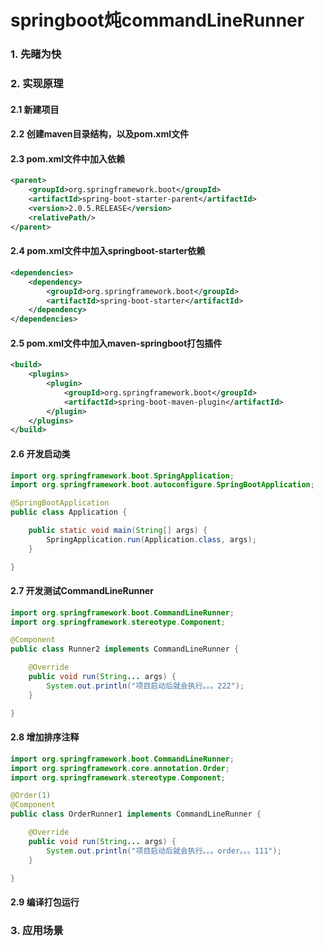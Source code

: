 # springboot炖commandLineRunner
### 1. 先睹为快
### 2. 实现原理
#### 2.1 新建项目
#### 2.2 创建maven目录结构，以及pom.xml文件
#### 2.3 pom.xml文件中加入依赖
```xml
<parent>
    <groupId>org.springframework.boot</groupId>
    <artifactId>spring-boot-starter-parent</artifactId>
    <version>2.0.5.RELEASE</version>
    <relativePath/>
</parent>
```
#### 2.4 pom.xml文件中加入springboot-starter依赖
```xml
<dependencies>
    <dependency>
        <groupId>org.springframework.boot</groupId>
        <artifactId>spring-boot-starter</artifactId>
    </dependency>
</dependencies>
```
#### 2.5 pom.xml文件中加入maven-springboot打包插件
```xml
<build>
    <plugins>
        <plugin>
            <groupId>org.springframework.boot</groupId>
            <artifactId>spring-boot-maven-plugin</artifactId>
        </plugin>
    </plugins>
</build>
```
#### 2.6 开发启动类
```java
import org.springframework.boot.SpringApplication;
import org.springframework.boot.autoconfigure.SpringBootApplication;

@SpringBootApplication
public class Application {

    public static void main(String[] args) {
        SpringApplication.run(Application.class, args);
    }

}
```
#### 2.7 开发测试CommandLineRunner
```java
import org.springframework.boot.CommandLineRunner;
import org.springframework.stereotype.Component;

@Component
public class Runner2 implements CommandLineRunner {

    @Override
    public void run(String... args) {
        System.out.println("项目启动后就会执行。。。222");
    }

}
```
#### 2.8 增加排序注释
```java
import org.springframework.boot.CommandLineRunner;
import org.springframework.core.annotation.Order;
import org.springframework.stereotype.Component;

@Order(1)
@Component
public class OrderRunner1 implements CommandLineRunner {

    @Override
    public void run(String... args) {
        System.out.println("项目启动后就会执行。。。order。。。111");
    }

}
```
#### 2.9 编译打包运行
### 3. 应用场景